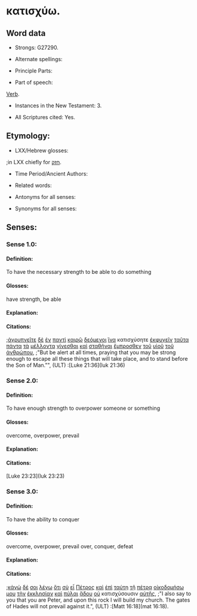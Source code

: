# κατισχύω.

<!-- Status: S2=Needs2ndReview -->
<!-- Lexica used for edits: BDAG, FFM, LN, BN, A-S -->

## Word data

* Strongs: G27290.


* Alternate spellings:

* Principle Parts: 

* Part of speech: 

[Verb](http://ugg.readthedocs.io/en/latest/verb.html).

* Instances in the New Testament: 3.

* All Scriptures cited: Yes.

## Etymology: 

* LXX/Hebrew glosses: 

;in LXX chiefly for [חזק](//en-uhal/H2388).

* Time Period/Ancient Authors: 

* Related words: 

* Antonyms for all senses:

* Synonyms for all senses: 

## Senses:

### Sense 1.0:

#### Definition: 

To have the necessary strength to be able to do something

#### Glosses:

have strength, be able

#### Explanation:

#### Citations:

;[ἀγρυπνεῖτε](../G00690/01.md) [δὲ](../G11610/01.md) [ἐν](../G17220/01.md) [παντὶ](../G39560/01.md) [καιρῷ](../G25400/01.md) [δεόμενοι](../G12100/01.md) [ἵνα](../G24430/01.md) κατισχύσητε [ἐκφυγεῖν](../G16280/01.md) [ταῦτα](../G37780/01.md) [πάντα](../G39560/01.md) [τὰ](../G35880/01.md) [μέλλοντα](../G31950/01.md) [γίνεσθαι](../G10960/01.md) [καὶ](../G25320/01.md) [σταθῆναι](../G24760/01.md) [ἔμπροσθεν](../G17150/01.md) [τοῦ](../G35880/01.md) [υἱοῦ](../G52070/01.md) [τοῦ](../G35880/01.md) [ἀνθρώπου](../G04440/01.md), 
;"But be alert at all times, praying that you may be strong enough to escape all these things that will take place, and to stand before the Son of Man."",  (ULT)
:[Luke 21:36](luk 21:36)


### Sense 2.0:

#### Definition: 

To have enough strength to overpower someone or something

#### Glosses:

overcome, overpower, prevail


#### Explanation:

#### Citations:

[Luke 23:23](luk 23:23)


### Sense 3.0:

#### Definition: 

To have the ability to conquer 

#### Glosses:

overcome, overpower, prevail over, conquer, defeat

#### Explanation:

#### Citations:

;[κἀγὼ](../G25040/01.md) [δέ](../G11610/01.md) [σοι](../G47710/01.md) [λέγω](../G30040/01.md) [ὅτι](../G37540/01.md) [σὺ](../G47710/01.md) [εἶ](../G99999/01.md) [Πέτρος](../G40740/01.md) [καὶ](../G25320/01.md) [ἐπὶ](../G19090/01.md) [ταύτῃ](../G37780/01.md) [τῇ](../G35880/01.md) [πέτρᾳ](../G40730/01.md) [οἰκοδομήσω](../G36180/01.md) [μου](../G14730/01.md) [τὴν](../G35880/01.md) [ἐκκλησίαν](../G15770/01.md) [καὶ](../G25320/01.md) [πύλαι](../G44390/01.md) [ᾅδου](../G00860/01.md) [οὐ](../G37560/01.md) κατισχύσουσιν [αὐτῆς](../G08460/01.md), 
;"I also say to you that you are Peter, and upon this rock I will build my church. The gates of Hades will not prevail against it.",  (ULT)
:[Matt 16:18](mat 16:18).

